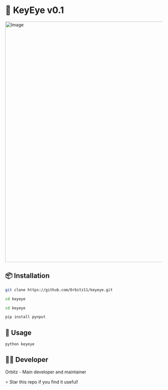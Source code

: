 # 👀 KeyEye v0.1


<img width="1366" height="768" alt="Image" src="https://github.com/user-attachments/assets/df4e0415-6600-4c6d-b262-cf852a894db1" />

## 📦 Installation

```bash
git clone https://github.com/Orbitz11/keyeye.git
```
```bash
cd keyeye
```
```bash
cd keyeye
```
```bash
pip install pynput
```
## 🚀 Usage

```bash
python keyeye
```

## 👨‍💻 Developer

Orbitz - Main developer and maintainer

⭐ Star this repo if you find it useful!
